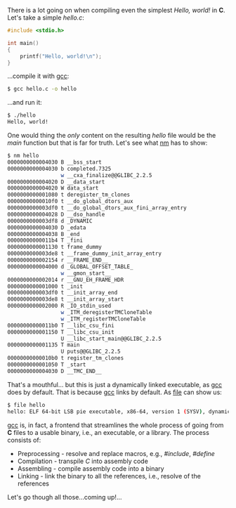 There is a lot going on when compiling even the simplest _Hello, world!_ in **C**. Let's take a simple _hello.c_:
```c
#include <stdio.h>

int main()
{
    printf("Hello, world!\n");
}
```

...compile it with [gcc](https://linux.die.net/man/1/gcc):
```sh
$ gcc hello.c -o hello
```

...and run it:
```sh
$ ./hello
Hello, world!
```

One would thing the _only_ content on the resulting _hello_ file would be the _main_ function but that is far for truth. Let's see what [nm](https://linux.die.net/man/1/nm) has to show:
```sh
$ nm hello
0000000000004030 B __bss_start
0000000000004030 b completed.7325
                 w __cxa_finalize@@GLIBC_2.2.5
0000000000004020 D __data_start
0000000000004020 W data_start
0000000000001080 t deregister_tm_clones
00000000000010f0 t __do_global_dtors_aux
0000000000003df0 t __do_global_dtors_aux_fini_array_entry
0000000000004028 D __dso_handle
0000000000003df8 d _DYNAMIC
0000000000004030 D _edata
0000000000004038 B _end
00000000000011b4 T _fini
0000000000001130 t frame_dummy
0000000000003de8 t __frame_dummy_init_array_entry
0000000000002154 r __FRAME_END__
0000000000004000 d _GLOBAL_OFFSET_TABLE_
                 w __gmon_start__
0000000000002014 r __GNU_EH_FRAME_HDR
0000000000001000 t _init
0000000000003df0 t __init_array_end
0000000000003de8 t __init_array_start
0000000000002000 R _IO_stdin_used
                 w _ITM_deregisterTMCloneTable
                 w _ITM_registerTMCloneTable
00000000000011b0 T __libc_csu_fini
0000000000001150 T __libc_csu_init
                 U __libc_start_main@@GLIBC_2.2.5
0000000000001135 T main
                 U puts@@GLIBC_2.2.5
00000000000010b0 t register_tm_clones
0000000000001050 T _start
0000000000004030 D __TMC_END__
```

That's a mouthful... but this is just a dynamically linked executable, as [gcc](https://linux.die.net/man/1/gcc) does by default. That is because [gcc](https://linux.die.net/man/1/gcc) links by default. As [file](https://linux.die.net/man/1/file) can show us:
```sh
$ file hello
hello: ELF 64-bit LSB pie executable, x86-64, version 1 (SYSV), dynamically linked, interpreter /lib64/ld-linux-x86-64.so.2, for GNU/Linux 3.2.0, BuildID[sha1]=16447818ee8a943c740e798502de69368488fbc4, not stripped
```

[gcc](https://linux.die.net/man/1/gcc) is, in fact, a frontend that streamlines the whole process of going from **C** files to a usable binary, i.e., an executable, or a library. The process consists of:
- Preprocessing - resolve and replace macros, e.g., _#include_, _#define_
- Compilation - transpile *C* into assembly code
- Assembling - compile assembly code into a binary
- Linking - link the binary to all the references, i.e., resolve of the references

Let's go though all those...coming up!...